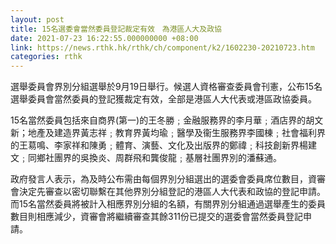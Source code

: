 ```yaml
---
layout: post
title: 15名選委會當然委員登記裁定有效　為港區人大及政協
date: 2021-07-23 16:22:55.000000000 +08:00
link: https://news.rthk.hk/rthk/ch/component/k2/1602230-20210723.htm
categories: rthk
---
```


選舉委員會界別分組選舉於9月19日舉行。候選人資格審查委員會刊憲，公布15名選舉委員會當然委員的登記獲裁定有效，全部是港區人大代表或港區政協委員。

15名當然委員包括來自商界(第一)的王冬勝﹔金融服務界的李月華﹔酒店界的胡文新；地產及建造界黃志祥﹔教育界黃均瑜﹔醫學及衞生服務界李國棟﹔社會福利界的王䓪鳴、李家祥和陳勇﹔體育、演藝、文化及出版界的鄭禕﹔科技創新界楊建文﹔同鄉社團界的吳換炎、周群飛和龔俊龍﹔基層社團界別的潘蘇通。

政府發言人表示，為及時公布需由每個界別分組選出的選委會委員席位數目，資審會決定先審查以密切聯繫在其他界別分組登記的港區人大代表和政協的登記申請。而15名當然委員將被計入相應界別分組的名額，有關界別分組通過選舉產生的委員數目則相應減少，資審會將繼續審查其餘311份已提交的選委會當然委員登記申請。
